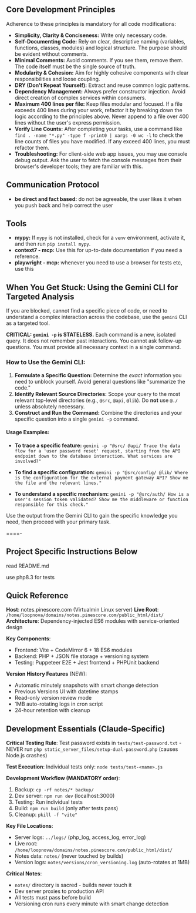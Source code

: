 ## Core Development Principles

Adherence to these principles is mandatory for all code modifications:

*   **Simplicity, Clarity & Conciseness:** Write only necessary code.
*   **Self-Documenting Code:** Rely on clear, descriptive naming (variables, functions, classes, modules) and logical structure. The purpose should be evident without comments.
*   **Minimal Comments:** Avoid comments. If you see them, remove them. The code itself must be the single source of truth.
*   **Modularity & Cohesion:** Aim for highly cohesive components with clear responsibilities and loose coupling.
*   **DRY (Don't Repeat Yourself):** Extract and reuse common logic patterns.
*   **Dependency Management:** Always prefer constructor injection. Avoid direct creation of complex services within consumers.
*   **Maximum 400 lines per file:** Keep files modular and focused. If a file exceeds 400 lines during your work, refactor it by breaking down the logic according to the principles above. Never append to a file over 400 lines without the user's express permission.
*   **Verify Line Counts:** After completing your tasks, use a command like `find . -name "*.py" -type f -print0 | xargs -0 wc -l` to check the line counts of files you have modified. If any exceed 400 lines, you must refactor them.
*   **Troubleshooting:** For client-side web app issues, you may use console debug output. Ask the user to fetch the console messages from their browser's developer tools; they are familiar with this.

## Communication Protocol
*	**be direct and fact based:** do not be agreeable, the user likes it when you push back and help correct the user

## Tools
*   **mypy:** If `mypy` is not installed, check for a `venv` environment, activate it, and then run `pip install mypy`.
*   **context7 - mcp:** Use this for up-to-date documentation if you need a reference.
*   **playwright - mcp:** whenever you need to use a browser for tests etc, use this

## When You Get Stuck: Using the Gemini CLI for Targeted Analysis

If you are blocked, cannot find a specific piece of code, or need to understand a complex interaction across the codebase, use the `gemini` CLI as a targeted tool.

**CRITICAL: `gemini -p` is STATELESS.** Each command is a new, isolated query. It does not remember past interactions. You cannot ask follow-up questions. You must provide all necessary context in a single command.

### How to Use the Gemini CLI:

1.  **Formulate a Specific Question:** Determine the *exact* information you need to unblock yourself. Avoid general questions like "summarize the code."
2.  **Identify Relevant Source Directories:** Scope your query to the most relevant top-level directories (e.g., `@src`, `@api`, `@lib`). Do **not** use `@./` unless absolutely necessary.
3.  **Construct and Run the Command:** Combine the directories and your specific question into a single `gemini -p` command.

#### Usage Examples:

*   **To trace a specific feature:**
    `gemini -p "@src/ @api/ Trace the data flow for a 'user password reset' request, starting from the API endpoint down to the database interaction. What services are involved?"`

*   **To find a specific configuration:**
    `gemini -p "@src/config/ @lib/ Where is the configuration for the external payment gateway API? Show me the file and the relevant lines."`

*   **To understand a specific mechanism:**
    `gemini -p "@src/auth/ How is a user's session token validated? Show me the middleware or function responsible for this check."`

Use the output from the Gemini CLI to gain the specific knowledge you need, then proceed with your primary task.

====-
## Project Specific Instructions Below

read README.md

use php8.3 for tests

## Quick Reference

**Host**: notes.pinescore.com (Virtualmin Linux server)
**Live Root**: `/home/loopnova/domains/notes.pinescore.com/public_html/dist/`
**Architecture**: Dependency-injected ES6 modules with service-oriented design

**Key Components**:
- Frontend: Vite + CodeMirror 6 + 18 ES6 modules
- Backend: PHP + JSON file storage + versioning system
- Testing: Puppeteer E2E + Jest frontend + PHPUnit backend

**Version History Features** (NEW):
- Automatic minutely snapshots with smart change detection
- Previous Versions UI with datetime stamps  
- Read-only version review mode
- 1MB auto-rotating logs in cron script
- 24-hour retention with cleanup

## Development Essentials (Claude-Specific)

**Critical Testing Rule**: Test password exists in `tests/test-password.txt` - NEVER run `php static_server_files/setup-dual-password.php` (causes Node.js crashes)

**Test Execution**: Individual tests only: `node tests/test-<name>.js`

**Development Workflow (MANDATORY order)**:
1. Backup: `cp -rf notes/* backup/`
2. Dev server: `npm run dev` (localhost:3000)
3. Testing: Run individual tests
4. Build: `npm run build` (only after tests pass)
5. Cleanup: `pkill -f "vite"`

**Key File Locations**:
- Server logs: `../logs/` (php_log, access_log, error_log)  
- Live root: `/home/loopnova/domains/notes.pinescore.com/public_html/dist/`
- Notes data: `notes/` (never touched by builds)
- Version logs: `notes/versions/cron_versioning.log` (auto-rotates at 1MB)

**Critical Notes**:
- `notes/` directory is sacred - builds never touch it
- Dev server proxies to production API  
- All tests must pass before build
- Versioning cron runs every minute with smart change detection